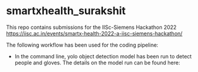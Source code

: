 # smartxhealth_surakshit
This repo contains submissions for the IISc-Siemens Hackathon 2022 https://iisc.ac.in/events/smartx-health-2022-a-iisc-siemens-hackathon/ 

The following workflow has been used for the coding pipeline:
<ul><li>In the command line, yolo object detection model has been run to detect people and gloves. The details on the model run can be found here: 
